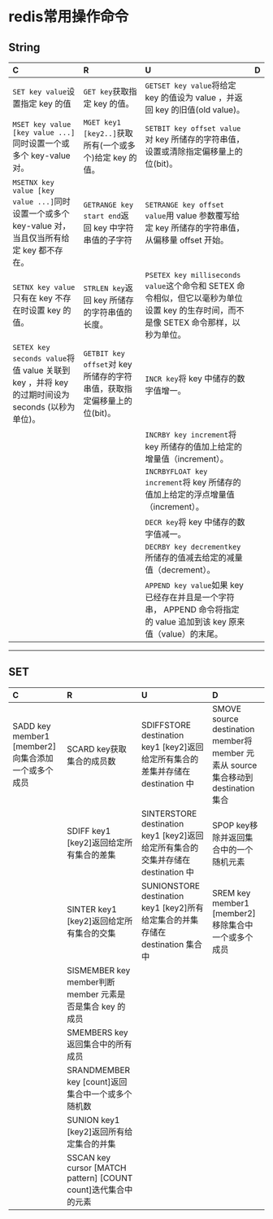 # redis常用操作命令

## String   
|  C  |  R  |  U  |  D  |
| :--------   | :--------   |  :--------   | :--------   |
|`SET key value`设置指定 key 的值|`GET key`获取指定 key 的值。|`GETSET key value`将给定 key 的值设为 value ，并返回 key 的旧值(old value)。|  |
|`MSET key value [key value ...]`同时设置一个或多个 key-value 对。|`MGET key1 [key2..]`获取所有(一个或多个)给定 key 的值。|`SETBIT key offset value`对 key 所储存的字符串值，设置或清除指定偏移量上的位(bit)。|  |
|`MSETNX key value [key value ...]`同时设置一个或多个 key-value 对，当且仅当所有给定 key 都不存在。|`GETRANGE key start end`返回 key 中字符串值的子字符|`SETRANGE key offset value`用 value 参数覆写给定 key 所储存的字符串值，从偏移量 offset 开始。|  |
|`SETNX key value`只有在 key 不存在时设置 key 的值。|`STRLEN key`返回 key 所储存的字符串值的长度。|`PSETEX key milliseconds value`这个命令和 SETEX 命令相似，但它以毫秒为单位设置 key 的生存时间，而不是像 SETEX 命令那样，以秒为单位。|  |
|`SETEX key seconds value`将值 value 关联到 key ，并将 key 的过期时间设为 seconds (以秒为单位)。|`GETBIT key offset`对 key 所储存的字符串值，获取指定偏移量上的位(bit)。|`INCR key`将 key 中储存的数字值增一。|  |
|  |  |`INCRBY key increment`将 key 所储存的值加上给定的增量值（increment）。|  |
|  |  |`INCRBYFLOAT key increment`将 key 所储存的值加上给定的浮点增量值（increment）。|  |
|  |  |`DECR key`将 key 中储存的数字值减一。|  |
|  |  |`DECRBY key decrementkey` 所储存的值减去给定的减量值（decrement）。|  |
|  |  |`APPEND key value`如果 key 已经存在并且是一个字符串， APPEND 命令将指定的 value 追加到该 key 原来值（value）的末尾。|  |

---

## SET   
|  C  |  R  |  U  |  D  |
| :--------   | :--------   |  :--------   | :--------   |
|SADD key member1 [member2]向集合添加一个或多个成员     |SCARD key获取集合的成员数|SDIFFSTORE destination key1 [key2]返回给定所有集合的差集并存储在 destination 中|SMOVE source destination member将 member 元素从 source 集合移动到 destination 集合|
|  |SDIFF key1 [key2]返回给定所有集合的差集|SINTERSTORE destination key1 [key2]返回给定所有集合的交集并存储在 destination 中|SPOP key移除并返回集合中的一个随机元素|
|  |SINTER key1 [key2]返回给定所有集合的交集|SUNIONSTORE destination key1 [key2]所有给定集合的并集存储在 destination 集合中|SREM key member1 [member2]移除集合中一个或多个成员|
|  |SISMEMBER key member判断 member 元素是否是集合 key 的成员|  |  |
|  |SMEMBERS key返回集合中的所有成员|  |  |
|  |SRANDMEMBER key [count]返回集合中一个或多个随机数|  |  |
|  |SUNION key1 [key2]返回所有给定集合的并集|  |  |
|  |SSCAN key cursor [MATCH pattern] [COUNT count]迭代集合中的元素|  |  |

